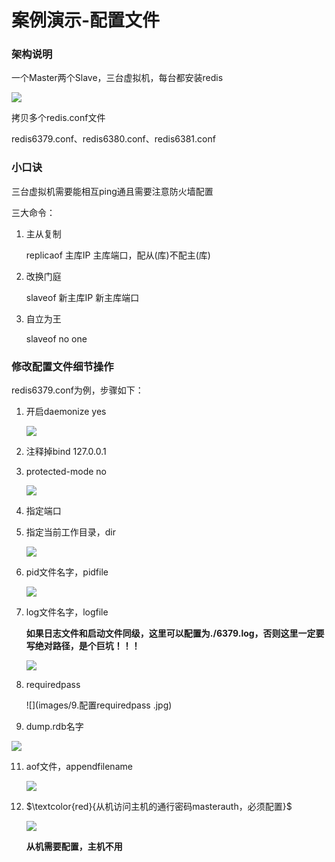 # 案例演示-配置文件

### 架构说明

一个Master两个Slave，三台虚拟机，每台都安装redis

![](images/3.主从架构.jpg)

拷贝多个redis.conf文件

redis6379.conf、redis6380.conf、redis6381.conf

### 小口诀

三台虚拟机需要能相互ping通且需要注意防火墙配置

三大命令：

1. 主从复制

   replicaof 主库IP 主库端口，配从(库)不配主(库)

2. 改换门庭

   slaveof 新主库IP 新主库端口

3. 自立为王

   slaveof no one

### 修改配置文件细节操作

redis6379.conf为例，步骤如下：

1. 开启daemonize yes

   ![](images/4.配置daemonize.jpg)

3. 注释掉bind 127.0.0.1

4. protected-mode no

   ![](images/5.配置protected-mode.jpg)

5. 指定端口

6. 指定当前工作目录，dir

   ![](images/6.配置dir.jpg)

7. pid文件名字，pidfile

   ![](images/7.配置pidfile.jpg)

8. log文件名字，logfile

   **如果日志文件和启动文件同级，这里可以配置为./6379.log，否则这里一定要写绝对路径，是个巨坑！！！**

   ![](images/8.配置logfile.jpg)

9. requiredpass 

   ![](images/9.配置requiredpass .jpg)

10. dump.rdb名字

   ![](images/10配置dump.rdb名字.jpg)

11. aof文件，appendfilename

    ![](images/11.配置appendfilename.jpg)

12. $\textcolor{red}{从机访问主机的通行密码masterauth，必须配置}$

    ![](images/12.从机配置主机密码.jpg)

    **从机需要配置，主机不用**

